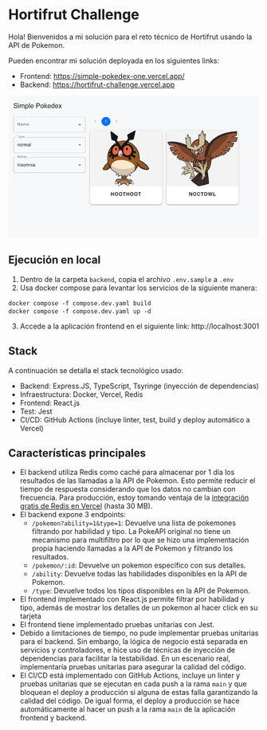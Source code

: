 # Hortifrut Challenge

Hola! Bienvenidos a mi solución para el reto técnico de Hortifrut usando la API de Pokemon.

Pueden encontrar mi solución deployada en los siguientes links:

- Frontend: https://simple-pokedex-one.vercel.app/
- Backend: https://hortifrut-challenge.vercel.app

![Screenshot](Screenshot.png)

## Ejecución en local

1. Dentro de la carpeta `backend`, copia el archivo `.env.sample` a `.env`
2. Usa docker compose para levantar los servicios de la siguiente manera:
```
docker compose -f compose.dev.yaml build
docker compose -f compose.dev.yaml up -d
```
3. Accede a la aplicación frontend en el siguiente link: http://localhost:3001

## Stack

A continuación se detalla el stack tecnológico usado:

- Backend: Express.JS, TypeScript, Tsyringe (inyección de dependencias)
- Infraestructura: Docker, Vercel, Redis
- Frontend: React.js
- Test: Jest
- CI/CD: GitHub Actions (incluye linter, test, build y deploy automático a Vercel)

## Características principales

- El backend utiliza Redis como caché para almacenar por 1 día los resultados de las llamadas a la API de Pokemon. Esto permite reducir el tiempo de respuesta considerando que los datos no cambian con frecuencia. Para producción, estoy tomando ventaja de la [integración gratis de Redis en Vercel](https://vercel.com/marketplace/redis) (hasta 30 MB).
- El backend expone 3 endpoints:
  - `/pokemon?ability=1&type=1`: Devuelve una lista de pokemones filtrando por habilidad y tipo. La PokeAPI original no tiene un mecanismo para multifiltro por lo que se hizo una implementación propia haciendo llamadas a la API de Pokemon y filtrando los resultados.
  - `/pokemon/:id`: Devuelve un pokemon específico con sus detalles.
  - `/ability`: Devuelve todas las habilidades disponibles en la API de Pokemon.
  - `/type`: Devuelve todos los tipos disponibles en la API de Pokemon.
- El frontend implementado con React.js permite filtrar por habilidad y tipo, además de mostrar los detalles de un pokemon al hacer click en su tarjeta
- El frontend tiene implementado pruebas unitarias con Jest.
- Debido a limitaciones de tiempo, no pude implementar pruebas unitarias para el backend. Sin embargo, la lógica de negocio está separada en servicios y controladores, e hice uso de técnicas de inyección de dependencias para facilitar la testabilidad. En un escenario real, implementaría pruebas unitarias para asegurar la calidad del código.
- El CI/CD está implementado con GitHub Actions, incluye un linter y pruebas unitarias que se ejecutan en cada push a la rama `main` y que bloquean el deploy a producción si alguna de estas falla garantizando la calidad del código. De igual forma, el deploy a producción se hace automáticamente al hacer un push a la rama `main` de la aplicación frontend y backend.
